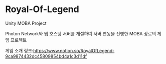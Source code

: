 # Royal-Of-Legend
Unity MOBA Project

Photon Network와 웹 호스팅 서버를 개설하여 서버 연동을 진행한 MOBA 장르의 게임 프로젝트

게임 소개 링크:https://www.notion.so/RoyalOfLegend-9ca9874432dc45809854bd4a1c3d11df
